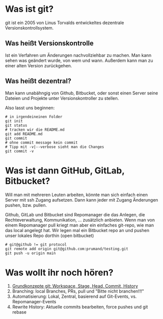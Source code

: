 # Was ist git?

git ist ein 2005 von Linus Torvalds entwickeltes dezentrale Versionskontrollsystem.

## Was heißt Versionskontrolle

Ist ein Verfahren um Änderungen nachvollziehbar zu machen. Man kann sehen was geändert wurde, von wem und wann. Außerdem kann man zu einer alten Version zurückgehen.

## Was heißt dezentral?

Man kann unabähngig von Github, Bitbucket, oder sonst einen Server seine Dateien und Projekte unter Versionskontroller zu stellen.

Also lasst uns beginnen:

```
# in irgendeineinen Folder
git init
git status
# tracken wir die README.md
git add README.md
git commit
# ohne commit message kein commit
# Tipp mit -v|--verbose sieht man die Changes
git commit -v
```

# Was ist dann GitHub, GitLab, Bitbucket?

Will man mit mehreren Leuten arbeiten, könnte man sich einfach einen Server mit ssh Zugang aufsetzen. Dann kann jeder mit Zugang Änderungen pushen, bzw. pullen.

Github, GitLab und Bitbucket sind Repomanager die das Anlegen, die Rechteverwaltung, Kommunikation, ... zusätzlich anbieten. Wenn man von einem Repomanager pull kriegt man aber ein einfaches git-repo, wie man das local angelegt hat.
Wir legen mal ein Bitbucket repo an und pushen unser lokales Repo dorthin (open bitbucket)

```
# git@github != git protocol
git remote add origin git@github.com:prumand/testing.git
git push -u origin main
```

# Was wollt ihr noch hören?

1. [Grundkonzepte git: Workspace, Stage, Head, Commit, History](./Grundkonzepte.md)
1. Branching: local Branches, PRs, pull und "Bitte nicht branchen!!!"
1. Automatisierung: Lokal, Zentral, basierend auf Git-Events, vs. Repomanager-Events
1. Rewrite History: Aktuelle commits bearbeiten, force pushes und git rebase
